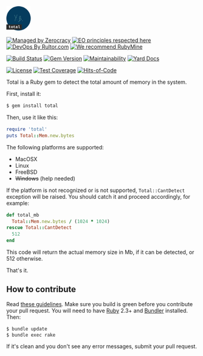 <img src="/logo.svg" width="64px"/>

[![Managed by Zerocracy](https://www.0crat.com/badge/C3RFVLU72.svg)](https://www.0crat.com/p/C3RFVLU72)
[![EO principles respected here](https://www.elegantobjects.org/badge.svg)](https://www.elegantobjects.org)
[![DevOps By Rultor.com](http://www.rultor.com/b/yegor256/total)](http://www.rultor.com/p/yegor256/total)
[![We recommend RubyMine](https://www.elegantobjects.org/rubymine.svg)](https://www.jetbrains.com/ruby/)

[![Build Status](https://travis-ci.org/yegor256/total.svg)](https://travis-ci.org/yegor256/total)
[![Gem Version](https://badge.fury.io/rb/total.svg)](http://badge.fury.io/rb/total)
[![Maintainability](https://api.codeclimate.com/v1/badges/6e08ce63e597f241ccc7/maintainability)](https://codeclimate.com/github/yegor256/total/maintainability)
[![Yard Docs](http://img.shields.io/badge/yard-docs-blue.svg)](http://rubydoc.info/github/yegor256/total/master/frames)

[![License](https://img.shields.io/badge/license-MIT-green.svg)](https://github.com/yegor256/total/sibit/master/LICENSE.txt)
[![Test Coverage](https://img.shields.io/codecov/c/github/yegor256/total.svg)](https://codecov.io/github/yegor256/total?branch=master)
[![Hits-of-Code](https://hitsofcode.com/github/yegor256/total)](https://hitsofcode.com/view/github/yegor256/total)

Total is a Ruby gem to detect the total amount of memory in the system.

First, install it:

```bash
$ gem install total
```

Then, use it like this:

```ruby
require 'total'
puts Total::Mem.new.bytes
```

The following platforms are supported:

  * MacOSX
  * Linux
  * FreeBSD
  * <del>Windows</del> (help needed)

If the platform is not recognized or is not supported, `Total::CantDetect` exception
will be raised. You should catch it and proceed accordingly, for example:

```ruby
def total_mb
  Total::Mem.new.bytes / (1024 * 1024)
rescue Total::CantDetect
  512
end
```

This code will return the actual memory size in Mb, if it can be detected,
or 512 otherwise.

That's it.

## How to contribute

Read [these guidelines](https://www.yegor256.com/2014/04/15/github-guidelines.html).
Make sure you build is green before you contribute
your pull request. You will need to have [Ruby](https://www.ruby-lang.org/en/) 2.3+ and
[Bundler](https://bundler.io/) installed. Then:

```
$ bundle update
$ bundle exec rake
```

If it's clean and you don't see any error messages, submit your pull request.
